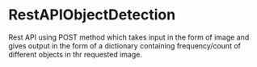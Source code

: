 # RestAPIObjectDetection

Rest API using POST method which takes input in the form of image
and gives output in the form of a dictionary containing frequency/count of different objects 
in thr requested image.

